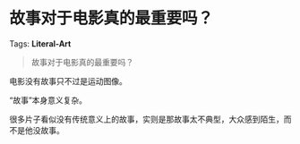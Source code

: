 # 故事对于电影真的最重要吗？

Tags: **Literal-Art**

> 故事对于电影真的最重要吗？

电影没有故事只不过是运动图像。

“故事”本身意义复杂。

很多片子看似没有传统意义上的故事，实则是那故事太不典型，大众感到陌生，而不是他没故事。



